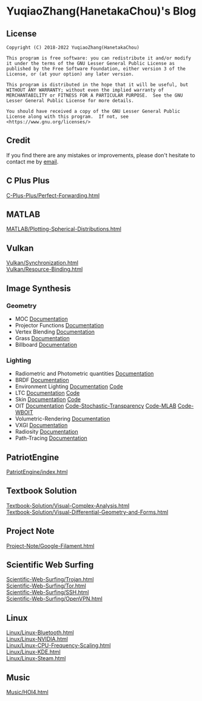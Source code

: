 # YuqiaoZhang(HanetakaChou)'s Blog  

## License  
```  
Copyright (C) 2018-2022 YuqiaoZhang(HanetakaChou)

This program is free software: you can redistribute it and/or modify it under the terms of the GNU Lesser General Public License as published by the Free Software Foundation, either version 3 of the License, or (at your option) any later version.

This program is distributed in the hope that it will be useful, but WITHOUT ANY WARRANTY; without even the implied warranty of MERCHANTABILITY or FITNESS FOR A PARTICULAR PURPOSE.  See the GNU Lesser General Public License for more details.

You should have received a copy of the GNU Lesser General Public License along with this program.  If not, see <https://www.gnu.org/licenses/>
```  

## Credit
If you find there are any mistakes or improvements, please don't hesitate to contact me by [email](mailto:HanetakaChou@outlook.com).  

## C Plus Plus
[C-Plus-Plus/Perfect-Forwarding.html](C-Plus-Plus/Perfect-Forwarding.html)  

## MATLAB
[MATLAB/Plotting-Spherical-Distributions.html](MATLAB/Plotting-Spherical-Distributions.html)  

## Vulkan
[Vulkan/Synchronization.html](Vulkan/Synchronization.html)  
[Vulkan/Resource-Binding.html](Vulkan/Resource-Binding.html)  

## Image Synthesis  

### Geometry  
- MOC [Documentation](Image-Synthesis/Geometry/MOC.html)  
- Projector Functions [Documentation](Image-Synthesis/Geometry/Projector-Functions.html)  
- Vertex Blending [Documentation](Image-Synthesis/Geometry/Vertex-Blending.html)  
- Grass [Documentation](Image-Synthesis/Geometry/Grass.html)  
- Billboard [Documentation](Image-Synthesis/Geometry/Billboard.html)  

### Lighting  
- Radiometric and Photometric quantities [Documentation](Image-Synthesis/Lighting/Radiometric-and-Photometric-quantities.html)  
- BRDF [Documentation](Image-Synthesis/Lighting/BRDF.html)  
- Environment Lighting [Documentation](Image-Synthesis/Lighting/Environment-Lighting.html) [Code](https://github.com/YuqiaoZhang/Environment-Lighting)  
- LTC [Documentation](Image-Synthesis/Lighting/LTC.html) [Code](https://github.com/YuqiaoZhang/LTC)  
- Skin [Documentation](Image-Synthesis/Lighting/Skin.html) [Code](https://github.com/YuqiaoZhang/Burley-SSS)  
- OIT [Documentation](Image-Synthesis/Lighting/OIT.html) [Code-Stochastic-Transparency](https://github.com/YuqiaoZhang/StochasticTransparency) [Code-MLAB](https://github.com/YuqiaoZhang/MultiLayerAlphaBlending) [Code-WBOIT](https://github.com/YuqiaoZhang/WeightedBlendedOIT)  
- Volumetric-Rendering [Documentation](Image-Synthesis/Lighting/Volumetric-Rendering.html)  
- VXGI [Documentation](Image-Synthesis/Lighting/VXGI.html)  
- Radiosity [Documentation](Image-Synthesis/Lighting/Radiosity.html)  
- Path-Tracing [Documentation](Image-Synthesis/Lighting/Path-Tracing.html)  


## PatriotEngine
[PatriotEngine/index.html](PatriotEngine/index.html)  

## Textbook Solution
[Textbook-Solution/Visual-Complex-Analysis.html](Textbook-Solution/Visual-Complex-Analysis.html)  
[Textbook-Solution/Visual-Differential-Geometry-and-Forms.html](Textbook-Solution/Visual-Differential-Geometry-and-Forms.html)  

## Project Note  
[Project-Note/Google-Filament.html](Project-Note/Google-Filament.html)  

## Scientific Web Surfing
[Scientific-Web-Surfing/Trojan.html](Scientific-Web-Surfing/Trojan.html)   
[Scientific-Web-Surfing/Tor.html](Scientific-Web-Surfing/Tor.html)   
[Scientific-Web-Surfing/SSH.html](Scientific-Web-Surfing/SSH.html)   
[Scientific-Web-Surfing/OpenVPN.html](Scientific-Web-Surfing/OpenVPN.html)   

## Linux   
[Linux/Linux-Bluetooth.html](Linux/Linux-Bluetooth.html)  
[Linux/Linux-NVIDIA.html](Linux/Linux-NVIDIA.html)  
[Linux/Linux-CPU-Frequency-Scaling.html](Linux/Linux-CPU-Frequency-Scaling.html)  
[Linux/Linux-KDE.html](Linux/Linux-KDE.html)  
[Linux/Linux-Steam.html](Linux/Linux-Steam.html)  

## Music  
[Music/HOI4.html](Music/HOI4.html)  


